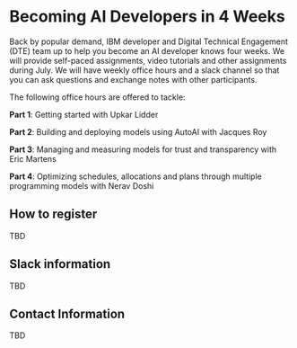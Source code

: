# Becoming AI Developers in 4 Weeks

Back by popular demand, IBM developer and Digital Technical Engagement  (DTE) team up to help you become an AI developer knows four weeks. We will provide self-paced assignments, video tutorials and other assignments during July. We will have weekly office hours and a slack channel so that you can ask questions and  exchange notes with other participants.

The following office hours are offered to tackle: 

**Part 1**: Getting started with Upkar Lidder

**Part 2**: Building and deploying models using AutoAI with Jacques Roy

**Part 3**: Managing and measuring models for trust and transparency with Eric Martens

**Part 4**: Optimizing schedules, allocations and plans through multiple programming models with Nerav Doshi

## How to register
TBD 

## Slack information
TBD

## Contact Information
TBD